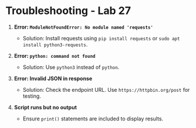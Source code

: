 # Troubleshooting - Lab 27

1. **Error: `ModuleNotFoundError: No module named 'requests'`**
   - Solution: Install requests using `pip install requests` or `sudo apt install python3-requests`.

2. **Error: `python: command not found`**
   - Solution: Use `python3` instead of `python`.

3. **Error: Invalid JSON in response**
   - Solution: Check the endpoint URL. Use `https://httpbin.org/post` for testing.

4. **Script runs but no output**
   - Ensure `print()` statements are included to display results.
